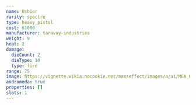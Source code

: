 ```yaml
---
name: Ushior
rarity: spectre
type: heavy_pistol
cost: 61000
manufacturer: taravay-industries
weight: 9
heat: 2
damage:
  dieCount: 2
  dieType: 10
  type: fire
range: 75
image: https://vignette.wikia.nocookie.net/masseffect/images/a/a1/MEA_Ushior_MP.png/revision/latest?cb=20180530220429
andromeda: true
properties: []
slots: 1
---
```

